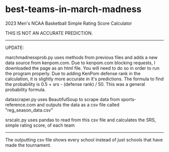 # best-teams-in-march-madness
2023 Men's NCAA Basketball Simple Rating Score Calculator

THIS IS NOT AN ACCURATE PREDICTION.

-------------------------------------------------------------------------------------------------------------------------------
UPDATE:

marchmadnessprob.py uses methods from previous files and adds a new data source from kenpom.com. Due to kenpom.com blocking requests, I downloaded the page as an html file. You will need to do so in order to run the program properly. Due to adding KenPom defense rank in the calculation, it is slightly more accurate in it's predictions. The formula to find the probability is 0.5 + srs - (defense rank) / 50. This was a general probability formula.


datascraper.py uses BeautifulSoup to scrape data from sports-reference.com and outputs the data as a csv file called "reg_season_data.csv"

srscalc.py uses pandas to read from this csv file and calculates the SRS, simple rating score, of each team

-------------------------------------------------------------------------------------------------------------------------------

The outputting csv file shows every school instead of just schools that have made the tournament. 
